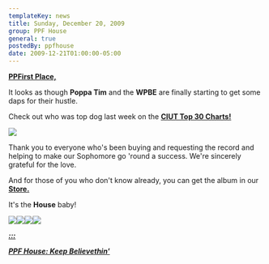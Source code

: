 ```yaml
---
templateKey: news
title: Sunday, December 20, 2009
group: PPF House
general: true
postedBy: ppfhouse
date: 2009-12-21T01:00:00-05:00
---
```

[**PPFirst Place,**](http://wpbe.bandcamp.com)

It looks as though **Poppa Tim** and the **WPBE** are finally starting to get some daps for their hustle.

Check out who was top dog last week on the [**CIUT Top 30 Charts!**](http://www.ciut.fm/charts.php)

[![](http://photos-g.ak.fbcdn.net/hphotos-ak-snc3/hs052.snc3/13960_358774920506_658355506_10055467_8309243_n.jpg)](http://photos-g.ak.fbcdn.net/hphotos-ak-snc3/hs052.snc3/13960_358774920506_658355506_10055467_8309243_n.jpg)

Thank you to everyone who's been buying and requesting the record and helping to make our Sophomore go 'round a success. We're sincerely grateful for the love.

And for those of you who don't know already, you can get the album in our [**Store.**](http://www.ppfhouse.com/store)

It's the **House** baby!

[![](http://masiaone.com/wp-content/themes/MASIA02/images/icon_youtube.jpg)](http://www.youtube.com/ppfhouse)[![](http://masiaone.com/wp-content/themes/MASIA02/images/icon_myspace.jpg)](http://www.myspace.com/ppfhouse)[![](http://masiaone.com/wp-content/themes/MASIA02/images/icon_facebook.jpg)](http://www.facebook.com/home.php#/pages/PPF-House/32210491219?ref=ts)[![](http://s3.amazonaws.com/twitter_production/profile_images/60316485/bc_bigger.jpg)](http://ppfhouse.bandcamp.com)

[***:::***](http://wpbe.bandcamp.com)

[***PPF House: Keep Believethin'***](http://wpbe.bandcamp.com)